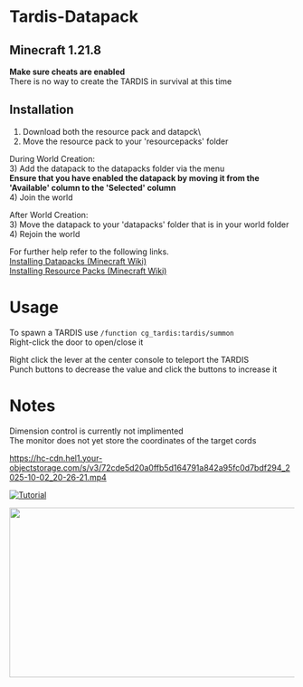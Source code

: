 # Tardis-Datapack

## Minecraft 1.21.8

**Make sure cheats are enabled**\
There is no way to create the TARDIS in survival at this time

## Installation
1) Download both the resource pack and datapck\
2) Move the resource pack to your 'resourcepacks' folder

During World Creation:\
3) Add the datapack to the datapacks folder via the menu\
**Ensure that you have enabled the datapack by moving it from the 'Available' column to the 'Selected' column**\
4) Join the world

After World Creation:\
3) Move the datapack to your 'datapacks' folder that is in your world folder\
4) Rejoin the world

For further help refer to the following links.\
[Installing Datapacks (Minecraft Wiki)](https://minecraft.wiki/w/Tutorial:Installing_a_data_pack)\
[Installing Resource Packs (Minecraft Wiki)](https://minecraft.fandom.com/wiki/Tutorials/Loading_a_resource_pack)


# Usage
To spawn a TARDIS use `/function cg_tardis:tardis/summon`\
Right-click the door to open/close it

Right click the lever at the center console to teleport the TARDIS\
Punch buttons to decrease the value and click the buttons to increase it


# Notes
Dimension control is currently not implimented\
The monitor does not yet store the coordinates of the target cords


https://hc-cdn.hel1.your-objectstorage.com/s/v3/72cde5d20a0ffb5d164791a842a95fc0d7bdf294_2025-10-02_20-26-21.mp4

[![Tutorial]([https://img.youtube.com/vi/<VIDEO_ID>/hqdefault.jpg](https://hc-cdn.hel1.your-objectstorage.com/s/v3/72cde5d20a0ffb5d164791a842a95fc0d7bdf294_2025-10-02_20-26-21.mp4))]([https://www.youtube.com/embed/<VIDEO_ID>](https://hc-cdn.hel1.your-objectstorage.com/s/v3/72cde5d20a0ffb5d164791a842a95fc0d7bdf294_2025-10-02_20-26-21.mp4))

[<img src="[https://img.youtube.com/vi/<VIDEO_ID>/hqdefault.jpg](https://hc-cdn.hel1.your-objectstorage.com/s/v3/72cde5d20a0ffb5d164791a842a95fc0d7bdf294_2025-10-02_20-26-21.mp4)" width="600" height="300"
/>]([https://www.youtube.com/embed/<VIDEO_ID>](https://hc-cdn.hel1.your-objectstorage.com/s/v3/72cde5d20a0ffb5d164791a842a95fc0d7bdf294_2025-10-02_20-26-21.mp4))
